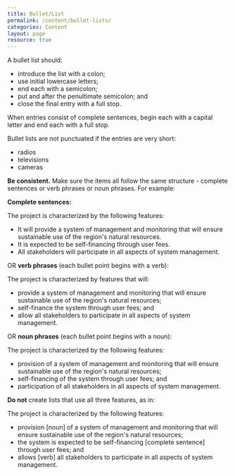 ```yaml
---
title: Bullet/List
permalink: /content/bullet-lists/
categories: Content
layout: page
resource: true
---
```


A bullet list should:
* introduce the list with a colon;
* use initial lowercase letters;
* end each with a semicolon;
* put and after the penultimate semicolon; and
* close the final entry with a full stop.

When entries consist of complete sentences, begin each with a capital letter and end each with a full stop.

Bullet lists are not punctuated if the entries are very short:
* radios
* televisions
* cameras

**Be consistent.** Make sure the items all follow the same structure - complete sentences or verb phrases or noun phrases. For example:

**Complete sentences:**

The project is characterized by the following features:
* It will provide a system of management and monitoring that will ensure sustainable use of the region's natural resources.
* It is expected to be self-financing through user fees.
* All stakeholders will participate in all aspects of system management.

OR **verb phrases** (each bullet point begins with a verb):

The project is characterized by features that will:
* provide a system of management and monitoring that will ensure sustainable use of the region's natural resources;
* self-finance the system through user fees; and
* allow all stakeholders to participate in all aspects of system management.

OR **noun phrases** (each bullet point begins with a noun):

The project is characterized by the following features:
* provision of a system of management and monitoring that will ensure sustainable use of the region's natural resources;
* self-financing of the system through user fees; and
* participation of all stakeholders in all aspects of system management.

**Do not** create lists that use all three features, as in:

The project is characterized by the following features:
* provision [noun] of a system of management and monitoring that will ensure sustainable use of the region's natural resources;
* the system is expected to be self-financing [complete sentence] through user fees; and
* allows [verb] all stakeholders to participate in all aspects of system management.
